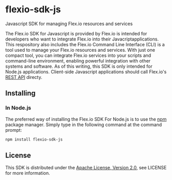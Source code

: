 # flexio-sdk-js
Javascript SDK for managing Flex.io resources and services

The Flex.io SDK for Javascript is provided by Flex.io is intended for developers who want to integrate Flex.io into their Javacriptapplications.   This respository also includes the Flex.io Command Line Interface (CLI) is a tool used to manage your Flex.io resources and services.   With just one compact tool, you can integrate Flex.io services into your scripts and command-line environment, enabling powerful integration with other systems and software.   As of this writing, this SDK is only intended for Node.js applications.  Client-side Javascript applications should call Flex.io's [REST API](https://docs.flex.io/docs/rest-api) directy.

## Installing

### In Node.js

The preferred way of installing the Flex.io SDK For Node.js is to use the [npm](http://npmjs.org) package manager.  Simply type in the following command at the command prompt:

```sh
npm install flexio-sdk-js
```

## License

This SDK is distributed under the
[Apache License, Version 2.0](http://www.apache.org/licenses/LICENSE-2.0),
see LICENSE for more information.
